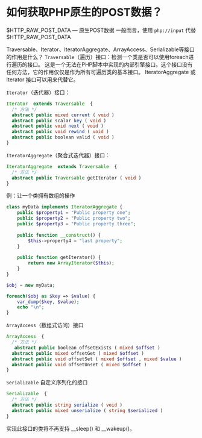 # 如何获取PHP原生的POST数据？

$HTTP_RAW_POST_DATA — 原生POST数据
一般而言，使用 `php://input` 代替 $HTTP_RAW_POST_DATA

Traversable、Iterator、IteratorAggregate、ArrayAccess、Serializable等接口的作用是什么？
`Traversable`（遍历）接口：检测一个类是否可以使用foreach进行遍历的接口。 
这是一个无法在PHP脚本中实现的内部引擎接口。这个接口没有任何方法，它的作用仅仅是作为所有可遍历类的基本接口。 IteratorAggregate 或 Iterator 接口可以用来代替它。  

`Iterator`（迭代器）接口：
```php
Iterator  extends Traversable  {
  /* 方法 */
  abstract public mixed current ( void )
  abstract public scalar key ( void )
  abstract public void next ( void )
  abstract public void rewind ( void )
  abstract public boolean valid ( void )
}
```

`IteratorAggregate`（聚合式迭代器）接口：
```php
IteratorAggregate  extends Traversable  {
  /* 方法 */
  abstract public Traversable getIterator ( void )
}
```
例：让一个类拥有数组的操作
```php
class myData implements IteratorAggregate {
    public $property1 = "Public property one";
    public $property2 = "Public property two";
    public $property3 = "Public property three";
    
    public function __construct() {
        $this->property4 = "last property";
    }
    
    public function getIterator() {
        return new ArrayIterator($this);
    }
}

$obj = new myData;

foreach($obj as $key => $value) {
    var_dump($key, $value);
    echo "\n";
}
```

`ArrayAccess`（数组式访问）接口
```php
ArrayAccess  {
  /* 方法 */
   abstract public boolean offsetExists ( mixed $offset )
  abstract public mixed offsetGet ( mixed $offset )
  abstract public void offsetSet ( mixed $offset , mixed $value )
  abstract public void offsetUnset ( mixed $offset )
}
```

`Serializable` 自定义序列化的接口
```php
Serializable  {
  /* 方法 */
  abstract public string serialize ( void )
  abstract public mixed unserialize ( string $serialized )
}
```
实现此接口的类将不再支持 __sleep() 和 __wakeup()。
